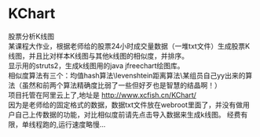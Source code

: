 # KChart
股票分析K线图<br>
某课程大作业，根据老师给的股票24小时成交量数据（一堆txt文件）生成股票K线图，并且比对样本K线图与其他k线图的相似度，并排序。<br>
显示用的struts2，生成k线图用的java jfreechart绘图库。<br>
相似度算法有三个：均值hash算法\levenshtein距离算法\某组员自己yy出来的算法（虽然和前两个算法精确度比弱了一些但好歹也是智慧的结晶啊！）<br>
项目托管在阿里云上了,地址是 http://www.xcfish.cn/KChart/<br>
因为是老师给的固定格式的数据，数据txt文件放在webroot里面了，并没有做用户自己上传数据的功能，对比相似度前请先点击导入数据来生成k线图。
经费有限，单线程跑的,运行速度略慢...
